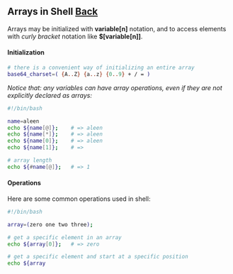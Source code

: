 ## Arrays in Shell [Back](./../Shell.md)

Arrays may be initialized with **variable[n]** notation, and to access elements with *curly bracket* notation like **$[variable[n]]**.

#### Initialization

```bash
# there is a convenient way of initializing an entire array
base64_charset=( {A..Z} {a..z} {0..9} + / = )
```

*Notice that: any variables can have array operations, even if they are not explicitly declared as arrays:*

```bash
#!/bin/bash

name=aleen
echo ${name[@]};    # => aleen
echo ${name[*]};    # => aleen
echo ${name[0]};    # => aleen
echo ${name[1]};    # => 

# array length
echo ${#name[@]};   # => 1
```

#### Operations

Here are some common operations used in shell:

```bash
#!/bin/bash

array=(zero one two three);

# get a specific element in an array
echo ${array[0]};   # => zero

# get a specific element and start at a specific position
echo ${array
```